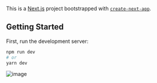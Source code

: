 This is a [Next.js](https://nextjs.org/) project bootstrapped with [`create-next-app`](https://github.com/vercel/next.js/tree/canary/packages/create-next-app).

## Getting Started

First, run the development server:

```bash
npm run dev
# or
yarn dev
```
![image](https://user-images.githubusercontent.com/64960771/158074328-c93deddd-0c35-43d5-8b90-37ec03a3d49c.png)



